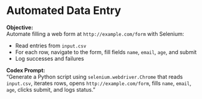 # Automated Data Entry

**Objective:**  
Automate filling a web form at `http://example.com/form` with Selenium:
- Read entries from `input.csv`
- For each row, navigate to the form, fill fields `name`, `email`, `age`, and submit
- Log successes and failures

**Codex Prompt:**  
“Generate a Python script using `selenium.webdriver.Chrome` that reads `input.csv`, iterates rows, opens `http://example.com/form`, fills `name`, `email`, `age`, clicks submit, and logs status.”
